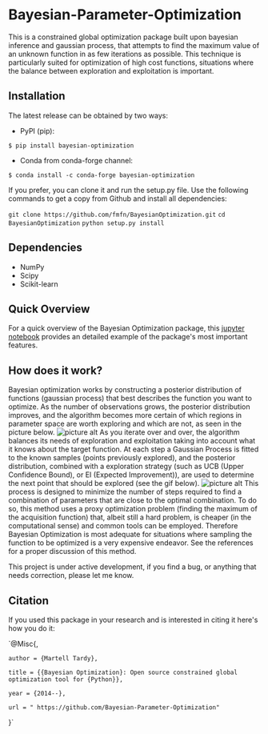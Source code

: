 # Bayesian-Parameter-Optimization #

This is a constrained global optimization package built upon bayesian inference and gaussian process, that attempts to find the maximum value of an unknown function in as few iterations as possible. This technique is particularly suited for optimization of high cost functions, situations where the balance between exploration and exploitation is important.

## Installation ##
The latest release can be obtained by two ways:
* PyPI (pip):

`$ pip install bayesian-optimization`
* Conda from conda-forge channel:

`$ conda install -c conda-forge bayesian-optimization`

If you prefer, you can clone it and run the setup.py file. Use the following commands to get a copy from Github and install all dependencies:

`git clone https://github.com/fmfn/BayesianOptimization.git`
`cd BayesianOptimization`
`python setup.py install`

## Dependencies ##
* NumPy
* Scipy
* Scikit-learn

## Quick Overview ##
For a quick overview of the Bayesian Optimization package, this [jupyter notebook](http://example.com/) provides an detailed example of the package's most important features.

## How does it work? ##
Bayesian optimization works by constructing a posterior distribution of functions (gaussian process) that best describes the function you want to optimize. As the number of observations grows, the posterior distribution improves, and the algorithm becomes more certain of which regions in parameter space are worth exploring and which are not, as seen in the picture below.
![picture alt](http://via.placeholder.com/15.31x9.29 "bo_example.png")
As you iterate over and over, the algorithm balances its needs of exploration and exploitation taking into account what it knows about the target function. At each step a Gaussian Process is fitted to the known samples (points previously explored), and the posterior distribution, combined with a exploration strategy (such as UCB (Upper Confidence Bound), or EI (Expected Improvement)), are used to determine the next point that should be explored (see the gif below).
![picture alt](http://via.placeholder.com/15.31x9.29 "bayesian_optimization.gif")
This process is designed to minimize the number of steps required to find a combination of parameters that are close to the optimal combination. To do so, this method uses a proxy optimization problem (finding the maximum of the acquisition function) that, albeit still a hard problem, is cheaper (in the computational sense) and common tools can be employed. Therefore Bayesian Optimization is most adequate for situations where sampling the function to be optimized is a very expensive endeavor. See the references for a proper discussion of this method.

This project is under active development, if you find a bug, or anything that needs correction, please let me know.

## Citation ##
If you used this package in your research and is interested in citing it here's how you do it:

`@Misc{,
    
    author = {Martell Tardy},
    
    title = {{Bayesian Optimization}: Open source constrained global optimization tool for {Python}},
    
    year = {2014--},
    
    url = " https://github.com/Bayesian-Parameter-Optimization"
}`
